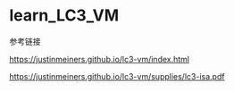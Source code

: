 # learn_LC3_VM
参考链接

https://justinmeiners.github.io/lc3-vm/index.html

https://justinmeiners.github.io/lc3-vm/supplies/lc3-isa.pdf
